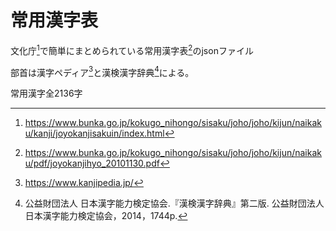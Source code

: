 # 常用漢字表
文化庁[^1]で簡単にまとめられている常用漢字表[^2]のjsonファイル

部首は漢字ペディア[^3]と漢検漢字辞典[^4]による。

常用漢字全2136字

[^1]: https://www.bunka.go.jp/kokugo_nihongo/sisaku/joho/joho/kijun/naikaku/kanji/joyokanjisakuin/index.html
[^2]: https://www.bunka.go.jp/kokugo_nihongo/sisaku/joho/joho/kijun/naikaku/pdf/joyokanjihyo_20101130.pdf
[^3]: https://www.kanjipedia.jp/
[^4]: 公益財団法人 日本漢字能力検定協会.『漢検漢字辞典』第二版. 公益財団法人 日本漢字能力検定協会，2014，1744p.
